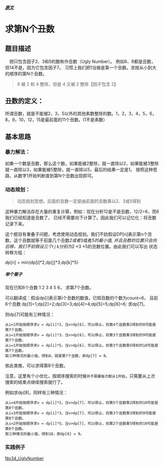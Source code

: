 ##### [原文](https://segmentfault.com/a/1190000015720743)

# 求第N个丑数

## 题目描述
　把只包含因子2、3和5的数称作丑数（Ugly Number）。
例如6、8都是丑数，但14不是，因为它包含因子7。 
习惯上我们把1当做是第一个丑数。求按从小到大的顺序的第N个丑数。

> 8 被 2 和 4 整除，但是 4 又被 2 整除【因子包含 2】

## 丑数的定义：

所谓丑数，就是不能被2，3，5以外的其他素数整除的数。1，2，3，4，5，6，8，9，10，12，15是最前面的11个丑数。(1不是素数）

## 基本思路

### 暴力解法： 

如果一个数是丑数，那么这个数，如果能被2整除，就一直除以2，如果能被3整除就一直除以3，如果能被5整除，就一直除以5，最后的结果一定是1。
按照这种思路，从数字1开始判断直到第N个丑数出现即可。

### 动态规划：
> 动态规划思想。后面的丑数一定是由前面的丑数乘以2、3或5得到

这种暴力解法存在大量的重复计算，例如：现在分析12是不是丑数，12/2=6，而6我们已经知道是丑数了，
已经不需要向下计算了。因此我们可以记忆化：将丑数记录下来。 

这个题目有重叠子问题，考虑使用动态规划。我们不妨假设DP[n]表示第n个丑数，这个丑数就等于前面几个丑数*2或者*3或者*5的最小值,
并且丑数的位置只会向后移，我们不妨假设三个i j k分别为*2 *3 *5的丑数位置。由此我们可以写出 状态转移方程：

dp[n] = min{dp[i]*2,dp[j]*3,dp[k]*5}

##### 举个栗子
现在已知6个丑数 1 2 3 4 5 6， 求第7个丑数。

可以翻译成：假设dp[i]表示第i个丑数的数值，已知丑数的个数为count=6，
且前6个丑数 dp[1]=1;dp[2]=2;dp[3]=3;dp[4]=4;dp[5]=5;dp[6]=6; 求dp[7]。

则dp[7]可能有三种情况：
```
从i=1开始按顺序求v = dp[i]*2，当v>dp[6]，可以停止，则第4个丑数乘2得到的8可能是第7个丑数。
从i=1开始按顺序求v = dp[i]*3，当v>dp[6]，可以停止，则第3个丑数乘3得到的9可能是第7个丑数。
从i=1开始按顺序求v = dp[i]*5，当v>dp[6]，可以停止，则第3个丑数乘5得到的10可能是第7个丑数。
取三种情况的最小值，得到8，就是第7个丑数，即dp[7] = 8。
```
依此类推，可以求得第8个丑数。

注意，这里有个小优化，按顺序搜索的时候`并不需要每次都从1开始`，只需要从上次搜索的结束点继续搜索就行了。

例如求dp[8]，同样有三种情况：
```
从i=4开始按顺序求v = dp[i]*2，当v>dp[7]，可以停止，则第5个丑数乘2得到的10可能是第8个丑数。
从i=3开始按顺序求v = dp[i]*3，当v>dp[7]，可以停止，则第3个丑数乘3得到的9可能是第8个丑数。
从i=2开始按顺序求v = dp[i]*5，当v>dp[7]，可以停止，则第2个丑数乘5得到的10可能是第8个丑数。
取三种情况的最小值，得到10，即dp[8] = 9。
```

### 实践例子

[No34_UglyNumber](/algorithms-java-example/src/main/java/space.mamba/coding/interviews/No34_UglyNumber.java)
